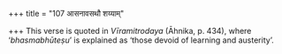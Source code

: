 +++
title = "107 आसनावसथौ शय्याम्"

+++
This verse is quoted in *Vīramitrodaya* (Āhnika, p. 434), where
‘*bhasmabhūteṣu*’ is explained as ‘those devoid of learning and
austerity’.


